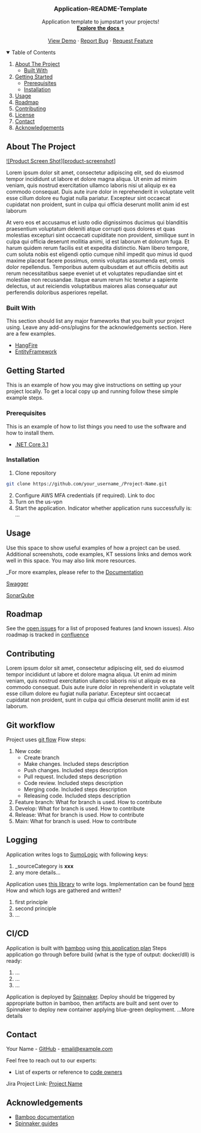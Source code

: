 <!-- PROJECT LOGO -->
<br />
<p align="center">
  <h3 align="center">Application-README-Template</h3>

  <p align="center">
    Application template to jumpstart your projects!
    <br />
    <a href="https://github.com/othneildrew/Best-README-Template"><strong>Explore the docs »</strong></a>
    <br />
    <br />
    <a href="https://www.atlassian.com/software/jira">View Demo</a>
    ·
    <a href="https://www.atlassian.com/software/jira">Report Bug</a>
    ·
    <a href="https://www.atlassian.com/software/jira">Request Feature</a>
  </p>
</p>

<!-- TABLE OF CONTENTS -->
<details open="open">
  <summary>Table of Contents</summary>
  <ol>
    <li>
      <a href="#about-the-project">About The Project</a>
      <ul>
        <li><a href="#built-with">Built With</a></li>
      </ul>
    </li>
    <li>
      <a href="#getting-started">Getting Started</a>
      <ul>
        <li><a href="#prerequisites">Prerequisites</a></li>
        <li><a href="#installation">Installation</a></li>
      </ul>
    </li>
    <li><a href="#usage">Usage</a></li>
    <li><a href="#roadmap">Roadmap</a></li>
    <li><a href="#contributing">Contributing</a></li>
    <li><a href="#license">License</a></li>
    <li><a href="#contact">Contact</a></li>
    <li><a href="#acknowledgements">Acknowledgements</a></li>
  </ol>
</details>


## About The Project

[![Product Screen Shot][product-screenshot]](https://example.com)

Lorem ipsum dolor sit amet, consectetur adipiscing elit, sed do eiusmod tempor incididunt ut labore et dolore magna aliqua. Ut enim ad minim veniam, quis nostrud exercitation ullamco laboris nisi ut aliquip ex ea commodo consequat. Duis aute irure dolor in reprehenderit in voluptate velit esse cillum dolore eu fugiat nulla pariatur. Excepteur sint occaecat cupidatat non proident, sunt in culpa qui officia deserunt mollit anim id est laborum

At vero eos et accusamus et iusto odio dignissimos ducimus qui blanditiis praesentium voluptatum deleniti atque corrupti quos dolores et quas molestias excepturi sint occaecati cupiditate non provident, similique sunt in culpa qui officia deserunt mollitia animi, id est laborum et dolorum fuga. Et harum quidem rerum facilis est et expedita distinctio. Nam libero tempore, cum soluta nobis est eligendi optio cumque nihil impedit quo minus id quod maxime placeat facere possimus, omnis voluptas assumenda est, omnis dolor repellendus. Temporibus autem quibusdam et aut officiis debitis aut rerum necessitatibus saepe eveniet ut et voluptates repudiandae sint et molestiae non recusandae. Itaque earum rerum hic tenetur a sapiente delectus, ut aut reiciendis voluptatibus maiores alias consequatur aut perferendis doloribus asperiores repellat.

### Built With

This section should list any major frameworks that you built your project using. Leave any add-ons/plugins for the acknowledgements section. Here are a few examples.
* [HangFire](https://www.hangfire.io/)
* [EntityFramework](https://docs.microsoft.com/en-us/ef/)


## Getting Started

This is an example of how you may give instructions on setting up your project locally.
To get a local copy up and running follow these simple example steps.


### Prerequisites

This is an example of how to list things you need to use the software and how to install them.

* [.NET Core 3.1]()


### Installation

   1. Clone repository
   ```sh
   git clone https://github.com/your_username_/Project-Name.git
   ```
   2. Configure AWS MFA credentials (if required). Link to doc
   3. Turn on the us-vpn
   4. Start the application. Indicator whether application runs successfully is: ...


## Usage

Use this space to show useful examples of how a project can be used. Additional screenshots, code examples, KT sessions links and demos work well in this space. You may also link more resources.

_For more examples, please refer to the [Documentation](https://example.com)

[Swagger](https://example.com)

[SonarQube](https://example.com)


## Roadmap

See the [open issues](https://github.com/AliaksandrKarchmin/readme-template/issues) for a list of proposed features (and known issues).
Also roadmap is tracked in [confluence](https://example.com)


## Contributing
Lorem ipsum dolor sit amet, consectetur adipiscing elit, sed do eiusmod tempor incididunt ut labore et dolore magna aliqua. Ut enim ad minim veniam, quis nostrud exercitation ullamco laboris nisi ut aliquip ex ea commodo consequat. Duis aute irure dolor in reprehenderit in voluptate velit esse cillum dolore eu fugiat nulla pariatur. Excepteur sint occaecat cupidatat non proident, sunt in culpa qui officia deserunt mollit anim id est laborum.


## Git workflow
Project uses [git flow](https://www.atlassian.com/git/tutorials/comparing-workflows/gitflow-workflow#:~:text=The%20overall%20flow%20of%20Gitflow,branch%20is%20created%20from%20develop&text=When%20a%20feature%20is%20complete%20it%20is%20merged%20into%20the,merged%20into%20develop%20and%20main)
Flow steps:
1. New code: 
   * Create branch
   * Make changes. Included steps description
   * Push changes. Included steps description
   * Pull request. Included steps description
   * Code review. Included steps description
   * Merging code. Included steps description
   * Releasing code. Included steps description
2. Feature branch: What for branch is used. How to contribute
3. Develop: What for branch is used. How to contribute
4. Release: What for branch is used. How to contribute
5. Main: What for branch is used. How to contribute

## Logging
Application writes logs to [SumoLogic](https://service.us2.sumologic.com) with following keys:
1. _sourceCategory is __xxx__
2. any more details...

Application uses [this library](https://example.com) to write logs. Implementation can be found [here](https://example.com)
How and which logs are gathered and written?
1. first principle
2. second principle
3. ...

## CI/CD
Application is built with [bamboo](https://www.atlassian.com/software/bamboo) using [this application plan](https://bamboo.us.axs.com/browse/xxx)
Steps application go through before build (what is the type of output: docker/dll) is ready:
1. ...
2. ...
3. ...

Application is deployed by [Spinnaker](https://spinnaker.io).
Deploy should be triggered by appropriate button in bamboo, then artifacts are built and sent over to Spinnaker to deploy new container applying blue-green deployment.
...More details


## Contact

Your Name - [GitHub](https://github.com/your_username) - email@example.com

Feel free to reach out to our experts:
* List of experts or reference to [code owners](https://github.com/aegaxs/{repository}/blob/develop/.github/CODEOWNERS)

Jira Project Link: [Project Name](https://axsteam.atlassian.net/secure/RapidBoard.jspa?rapidView={xxx}&projectKey={xxxx})


## Acknowledgements
* [Bamboo documentation](https://confluence.atlassian.com/bamboo/bamboo-documentation-289276551.html)
* [Spinnaker guides](https://spinnaker.io/docs/guides)
